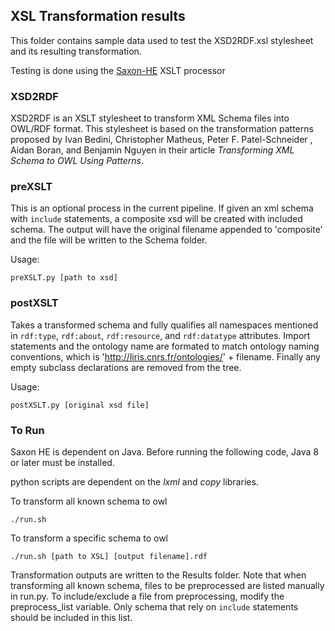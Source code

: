 ## XSL Transformation results
This folder contains sample data used to test the XSD2RDF.xsl stylesheet and its resulting transformation.

Testing is done using the [Saxon-HE](http://saxon.sourceforge.net/) XSLT processor

### XSD2RDF
XSD2RDF is an XSLT stylesheet to transform XML Schema files into OWL/RDF format. This stylesheet is based on the transformation patterns proposed by Ivan Bedini, Christopher Matheus, Peter F. Patel-Schneider , Aidan Boran, and Benjamin Nguyen in their article _Transforming XML Schema to OWL Using Patterns_.

### preXSLT
This is an optional process in the current pipeline. If given an xml schema with `include` statements, a composite xsd will be created with included schema. The output will have the original filename appended to 'composite' and the file will be written to the Schema folder.

Usage:
```
preXSLT.py [path to xsd]
```

### postXSLT
Takes a transformed schema and fully qualifies all namespaces mentioned in `rdf:type`, `rdf:about`, `rdf:resource`, and `rdf:datatype` attributes. Import statements and the ontology name are formated to match ontology naming conventions, which is 'http://liris.cnrs.fr/ontologies/' + filename. Finally any empty subclass declarations are removed from the tree.

Usage:
```
postXSLT.py [original xsd file]
```

### To Run
Saxon HE is dependent on Java. Before running the following code, Java 8 or later must be installed.

python scripts are dependent on the _lxml_ and _copy_ libraries.

To transform all known schema to owl
```
./run.sh
```
To transform a specific schema to owl
```
./run.sh [path to XSL] [output filename].rdf
```
Transformation outputs are written to the Results folder. Note that when transforming all known schema, files to be preprocessed are listed manually in run.py. To include/exclude a file from preprocessing, modify the preprocess_list variable. Only schema that rely on `include` statements should be included in this list.